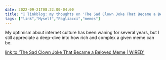 ```yaml
---
date: 2022-09-21T08:22:00-04:00
title: "🔗 linkblog: my thoughts on 'The Sad Clown Joke That Became a Beloved Meme | WIRED'"
tags: ["link","Myself","Pagliacci","memes"]
---
```

My optimism about internet culture has been waning for several years, but I still appreciate a deep-dive into how rich and complex a given meme can be.
 

[link to 'The Sad Clown Joke That Became a Beloved Meme | WIRED'](https://www.wired.com/story/great-clown-pagliacci-internet-meme/)
